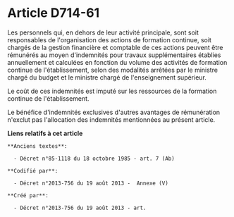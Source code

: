 # Article D714-61

Les personnels qui, en dehors de leur activité principale, sont soit responsables de l'organisation des actions de formation
continue, soit chargés de la gestion financière et comptable de ces actions peuvent être rémunérés au moyen d'indemnités pour
travaux supplémentaires établies annuellement et calculées en fonction du volume des activités de formation continue de
l'établissement, selon des modalités arrêtées par le ministre chargé du budget et le ministre chargé de l'enseignement
supérieur.

Le coût de ces indemnités est imputé sur les ressources de la formation continue de l'établissement.

Le bénéfice d'indemnités exclusives d'autres avantages de rémunération n'exclut pas l'allocation des indemnités mentionnées
au présent article.

**Liens relatifs à cet article**

	**Anciens textes**:

	  - Décret n°85-1118 du 18 octobre 1985 - art. 7 (Ab)

	**Codifié par**:

	  - Décret n°2013-756 du 19 août 2013 -  Annexe (V)

	**Créé par**:

	  - Décret n°2013-756 du 19 août 2013 - art.
